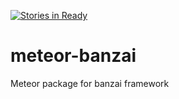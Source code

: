 [![Stories in Ready](https://badge.waffle.io/tobiaghiraldini/meteor-banzai.png?label=ready&title=Ready)](https://waffle.io/tobiaghiraldini/meteor-banzai)
# meteor-banzai
Meteor package for banzai framework
